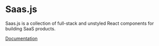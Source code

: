# Saas.js

Saas.js is a collection of full-stack and unstyled React components for building SaaS products.

[Documentation](https://saas-ui.dev)
